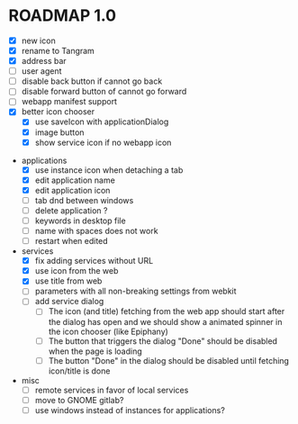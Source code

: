 # ROADMAP 1.0

- [x] new icon
- [x] rename to Tangram
- [x] address bar
- [ ] user agent
- [ ] disable back button if cannot go back
- [ ] disable forward button of cannot go forward
- [ ] webapp manifest support
- [x] better icon chooser
  - [x] use saveIcon with applicationDialog
  - [x] image button
  - [x] show service icon if no webapp icon
- applications
  - [x] use instance icon when detaching a tab
  - [x] edit application name
  - [x] edit application icon
  - [ ] tab dnd between windows
  - [ ] delete application ?
  - [ ] keywords in desktop file
  - [ ] name with spaces does not work
  - [ ] restart when edited
- services
  - [x] fix adding services without URL
  - [x] use icon from the web
  - [x] use title from web
  - [ ] parameters with all non-breaking settings from webkit
  - [ ] add service dialog
    - [ ] The icon (and title) fetching from the web app should start after the dialog has open and we should show a animated spinner in the icon chooser (like Epiphany)
    - [ ] The button that triggers the dialog "Done" should be disabled when the page is loading
    - [ ] The button "Done" in the dialog should be disabled until fetching icon/title is done
- misc
  - [ ] remote services in favor of local services
  - [ ] move to GNOME gitlab?
  - [ ] use windows instead of instances for applications?

